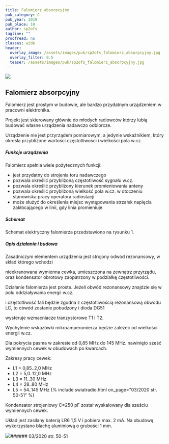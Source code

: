 ```yaml
---
title: Falomierz absorpcyjny
puk_category: C
puk_year: 2019
puk_place: 10
author: sp2ofs
tagline: ""
proofread: no
classes: wide
header:
  overlay_image: /assets/images/puk/sp2ofs_falomierz_absorpcyjny.jpg
  overlay_filter: 0.5
  teaser: /assets/images/puk/sp2ofs_falomierz_absorpcyjny.jpg
---
```






 



![](assets/data/img/projects/2019-10-0.jpg) 



Falomierz absorpcyjny
---------------------





Falomierz jest prostym w budowie, ale bardzo przydatnym urządzeniem w pracowni elektronika.

Projekt jest skierowany głównie do młodych radiowców którzy lubią budować własne urządzenia nadawczo odbiorcze.

Urządzenie nie jest przyrządem pomiarowym, a jedynie wskaźnikiem, który określa przybliżone wartości częstotliwości i wielkości pola w.cz.




##### Funkcje urządzenia




Falomierz spełnia wiele pożytecznych funkcji:


* jest przydatny do strojenia toru nadawczego
* pozwala określić przybliżoną częstotliwość sygnału w.cz.
* pozwala określić przybliżony kierunek promieniowania anteny
* pozwala określić przybliżoną wielkość pola w.cz. w otoczeniu stanowiska pracy operatora radiostacji
* może służyć do określenia miejsc występowania strzałek napięcia zakłócającego w linii, gdy linia promieniuje





##### Schemat




 Schemat elektryczny falomierza przedstawiono na rysunku 1.




##### Opis działania i budowa




 Zasadniczym elementem urządzenia jest strojony odwód rezonansowy, w skład którego wchodzi

 nieekranowana wymienna cewka, umieszczona na zewnątrz przyrządu, oraz kondensator obrotowy zaopatrzony w podziałkę częstotliwości.

 Działanie falomierza jest proste. Jeżeli obwód rezonansowy znajdzie się w polu oddziaływania energii w.cz.

 i częstotliwość fali będzie zgodna z częstotliwością rezonansową obwodu LC, to obwód zostanie pobudzony i dioda DG51

 wysteruje wzmacniacze tranzystorowe T1 i T2.

 Wychylenie wskazówki mikroamperomierza będzie zależeć od wielkości energii w.cz.

 Dla pokrycia pasma w zakresie od 0,85 MHz do 145 MHz. nawinięto sześć wymiennych cewek w obudowach po kwarcach.





Zakresy pracy cewek:


* L1 = 0,85..2,0 MHz
* L2 = 5,0..12,0 MHz
* L3 = 11..30 MHz
* L4 = 28..80 MHz
* L5 = 54..145 MHz
{% include swiatradio.html on_page="03/2020 str. 50-51" %}




 Kondensator strojeniowy C=250 pF został wyskalowany dla sześciu wymiennych cewek.

 Układ jest zasilany baterią LR6 1,5 V i pobiera max. 2 mA. Na obudowę wykorzystano blachę aluminiową o grubości 1 mm.







![](assets/img/logo/sr_logo_s.jpg)###### 03/2020 str. 50-51

 





 



